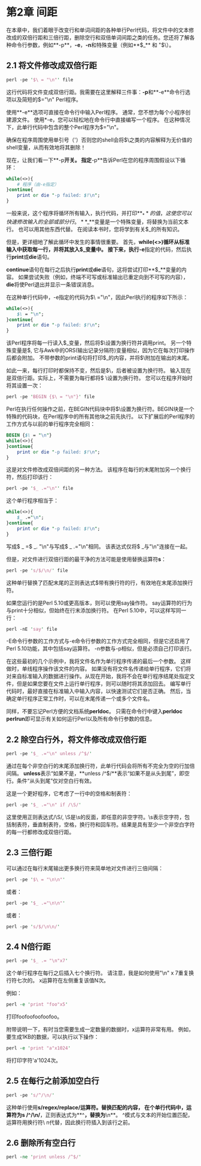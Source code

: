 # 第2章 间距



在本章中，我们着眼于改变行和单词间距的各种单行Perl代码，将文件中的文本修改成的双倍行距和三倍行距，删除空行和双倍单词间距之类的任务。您还将了解各种命令行参数，例如**-p**，**-e**，**-n**和特殊变量（例如**$_** 和 "$\）。



## 2.1 将文件修改成双倍行距

```perl
perl -pe '$\ = "\n"' file
```

这行代码将文件变成双倍行距。我需要在这里解释三件事：**-p**和**-e**命令行选项以及简短的$\="\n" Perl程序。

使用**-e**选项可直接在命令行中输入Perl程序。 通常，您不想为每个小程序创建源文件。 使用*-e，您可以轻松地在命令行中直接编写一个程序。 在这种情况下，此单行代码中包含的整个Perl程序为$\="\n"。

确保在程序周围使用单引号（'）否则您的shell会将$\之类的内容解释为无价值的shell变量，从而有效地将其删除！

现在，让我们看一下**-p**开关。 指定**-p**告诉Perl在您的程序周围假设以下循环：

```perl
while(<>){
	# 程序（由-e指定）
}continue{
	print or die "-p failed: $!\n";
}
```

一般来说，这个程序将循环所有输入，执行代码，并打印**$_**的值，这使您可以快速修改输入的全部或部分行。**$_**变量是一个特殊变量，将替换为当前文本行。 也可以用其他东西代替。 在阅读本书时，您将学到有关$_的所有知识。

但是，更详细地了解此循环中发生的事情很重要。 首先，**while(<>)**循环从标准输入中获取每一行，并将其放入**$_**变量中。 接下来，执行**-e**指定的代码，然后执行**print**或**die**语句。

**continue**语句在每行之后执行**print**或**die**语句，这将尝试打印**$_**变量的内容。 如果尝试失败（例如，终端不可写或标准输出已重定向到不可写的内容），**die**将使Perl退出并显示一条错误消息。

在这种单行代码中，-e指定的代码为$\ ="\n"，因此Perl执行的程序如下所示：

```perl
while(<>){
	$\ = "\n";
}continue{
	print or die "-p failed: $!\n";
}
```

该Perl程序将每一行读入\$_变量，然后将​\$\设置为换行符并调用print。 另一个特殊变量是$\, 它与Awk中的ORS(输出记录分隔符)变量相似，因为它在每次打印操作后都会附加。 不带参数的print语句将打印\$_的内容，并将\$\附加在输出的末尾。

如此一来，每行打印时都保持不变，然后是\$\，后者被设置为换行符。 输入现在是双倍行距。实际上，不需要为每行都将$ \设置为换行符。 您可以在程序开始时将其设置一次：

```perl
perl -pe 'BEGIN {$\ = "\n"}' file
```

Perl在执行任何操作之前，在BEGIN代码块中将$\设置为换行符。BEGIN块是一个特殊的代码块，在Perl程序中的所有其他块之前先执行。 以下扩展后的Perl程序的工作方式与以前的单行程序完全相同：

```perl
BEGIN {$\ = "\n"}
while(<>){
}continue{
	print or die "-p failed: $!\n";
}
```

这是对文件修改成双倍间距的另一种方法。 该程序在每行的末尾附加另一个换行符，然后打印该行：

```perl
perl -pe '$_ .="\n"' file
```

这个单行程序相当于：

```perl
while(<>){
	$_ .="\n";
}continue{
	print or die "-p failed: $!\n";
}
```

写成\$ _ =\$ _. "\n"与写成\$ _ .="\n"相同。 该表达式仅将$ _与"\n"连接在一起。

但是，对文件进行双倍行距的最干净的方法可能是使用替换运算符**s**：

```perl
perl -pe 's/$/\n/' file
```

这种单行替换了匹配末尾的正则表达式$带有换行符的行，有效地在末尾添加换行符。

如果您运行的是Perl 5.10或更高版本，则可以使用say操作符。 say运算符的行为与print十分相似，但始终在行末添加换行符。 在Perl 5.10中，可以这样写同一行：

```perl
perl -nE 'say' file
```

-E命令行参数的工作方式与-e命令行参数的工作方式完全相同，但是它还启用了Perl 5.10功能，其中包括say运算符。 -n参数与-p相似，但是必须自己打印该行。

在这些最初的几个示例中，我将文件名作为单行程序传递的最后一个参数。 这样做时，单线程序操作该文件的内容。 如果没有将文件名传递给单行程序，它们将对来自标准输入的数据进行操作。从现在开始，我将不会在单行程序结尾处指定文件，但是如果您要在文件上运行单行程序，则可以随时将其添加回去。 编写单行代码时，最好直接在标准输入中输入内容，以快速测试它们是否正确。 然后，当确定单行程序正常工作时，可以在末尾传递一个或多个文件名。

同样，不要忘记Perl方便的文档系统**perldoc**。 只需在命令行中键入**perldoc perlrun**即可显示有关如何运行Perl以及所有命令行参数的信息。

## 2.2 除空白行外，将文件修改成双倍行距

```perl
perl -pe '$_ .="\n" unless /^$/'
```

通过在每个非空白行的末尾添加换行符，此单行代码会将所有不完全为空的行加倍间隔。 **unless**表示“如果不是，**unless /^$/**表示“如果不是从头到尾”，即空行。条件“从头到尾”仅对空白行有效。

这是一个更好程序，它考虑了一行中的空格和制表符：

```perl
perl -pe '$_ .="\n" if /\S/'
```

这里使用正则表达式/\S/, \S是\s的反面，即任意的非空字符。\s表示空字符，包括制表符，垂直制表符，空格，换行符和回车符。结果是具有至少一个非空白字符的每一行都修改成双倍行距。

## 2.3 三倍行距

可以通过在每行末尾输出更多换行符来简单地对文件进行三倍间隔：

```perl
perl -pe '$\ = "\n\n"'
```

或者：

```perl
perl -pe '$_ .="\n\n"'
```

或者：

```perl
perl -pe 's/$/\n\n/'
```

## 2.4 N倍行距

```perl
perl -pe '$_ .= "\n"x7'
```

这个单行程序在每行之后插入七个换行符。 请注意，我是如何使用"\n" x 7重复换行符七次的。 x运算符在左侧重复该值N次。

例如：

```perl
perl -e 'print "foo"x5'
```

打印foofoofoofoofoo。

附带说明一下，有时当您需要生成一定数量的数据时，x运算符非常有用。 例如，要生成1KB的数据，可以执行以下操作：

```perl
perl -e 'print "a"x1024'
```

将打印字符'a'1024次。

## 2.5 在每行之前添加空白行

```perl
perl -pe 's/^/\n/'
```

这种单行使用**s/regex/replace/**运算符。替换匹配的内容， 在个单行代码中，运算符为**s /^/\n/**，正则表达式为**^**，替换为**\n**。 ^模式与文本的开始位置匹配，运算符用换行符\ n代替，因此换行符插入到该行之前。

## 2.6 删除所有空白行

```perl
perl -ne 'print unless /^$/'
```

